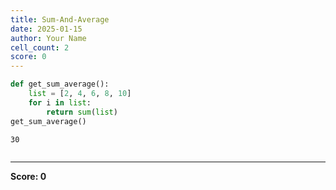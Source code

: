 ```yaml
---
title: Sum-And-Average
date: 2025-01-15
author: Your Name
cell_count: 2
score: 0
---
```


```python
def get_sum_average():
    list = [2, 4, 6, 8, 10]
    for i in list:
        return sum(list)
get_sum_average()
```




    30




```python

```


---
**Score: 0**

